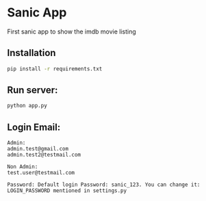 # Sanic App

First sanic app to show the imdb movie listing

## Installation

```bash
pip install -r requirements.txt
```

## Run server:
```bash
python app.py
```

## Login Email:
```text
Admin:
admin.test@gmail.com
admin.test2@testmail.com

Non Admin:
test.user@testmail.com

Password: Default login Password: sanic_123. You can change it: LOGIN_PASSWORD mentioned in settings.py
```
